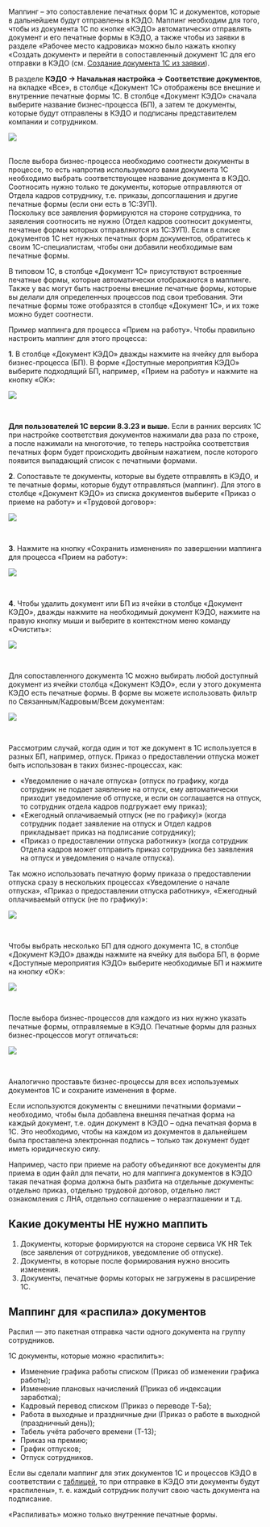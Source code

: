 Маппинг – это сопоставление печатных форм 1С и документов, которые в дальнейшем будут отправлены в КЭДО. Маппинг необходим для того, чтобы из документа 1С по кнопке «КЭДО» автоматически отправлять документ и его печатные формы в КЭДО, а также чтобы из заявки в разделе «Рабочее место кадровика» можно было нажать кнопку «Создать документ» и перейти в сопоставленный документ 1С для его отправки в КЭДО (см. [Создание документа 1С из заявки](/ru/1C/kedo_event/documents)). 

В разделе **КЭДО → Начальная настройка → Соответствие документов**, на вкладке «Все», в столбце «Документ 1С» отображены все внешние и внутренние печатные формы 1С. В столбце «Документ КЭДО» сначала выберите название бизнес-процесса (БП), а затем те документы, которые будут отправлены в КЭДО и подписаны представителем компании и сотрудником. 

![](./assets/1m.png)

<br>

<warn>
После выбора бизнес-процесса необходимо соотнести документы в процессе, то есть напротив используемого вами документа 1С необходимо выбрать соответствующее название документа в КЭДО. Соотносить нужно только те документы, которые отправляются от Отдела кадров сотруднику, т.е. приказы, допсоглашения и другие печатные формы (если они есть в 1С:ЗУП). 
<br>
Поскольку все заявления формируются на стороне сотрудника, то заявления соотносить не нужно (Отдел кадров соотносит документы, печатные формы которых отправляются из 1С:ЗУП). Если в списке документов 1С нет нужных печатных форм документов, обратитесь к своим 1С-специалистам, чтобы они добавили необходимые вам печатные формы.
</warn>

<br>

В типовом 1С, в столбце «Документ 1С» присутствуют встроенные печатные формы, которые автоматически отображаются в маппинге. Также у вас могут быть настроены внешние печатные формы, которые вы делали для определенных процессов под свои требования. Эти печатные формы тоже отобразятся в столбце «Документ 1С», и их тоже можно будет соотнести.

Пример маппинга для процесса «Прием на работу». Чтобы правильно настроить маппинг для этого процесса:

**1**\. В столбце «Документ КЭДО» дважды нажмите на ячейку для выбора бизнес-процесса (БП). В форме «Доступные мероприятия КЭДО» выберите подходящий БП, например, «Прием на работу» и нажмите на кнопку «OK»:

![](./assets/2m.png)

<br>

**Для пользователей 1С версии 8.3.23 и выше.** Если в ранних версиях 1С при настройке соответствия документов нажимали два раза по строке, а после нажимали на многоточие, то теперь настройка соответствия печатных форм будет происходить двойным нажатием, после которого появится выпадающий список с печатными формами.

**2**\. Сопоставьте те документы, которые вы будете отправлять в КЭДО, и те печатные формы, которые будут отправляться (маппинг). Для этого в столбце «Документ КЭДО» из списка документов выберите «Приказ о приеме на работу» и «Трудовой договор»:

![](./assets/3m.png)

<br>

**3**\. Нажмите на кнопку «Сохранить изменения» по завершении маппинга для процесса «Прием на работу»:

![](./assets/4m.png)

<br>

**4**\. Чтобы удалить документ или БП из ячейки в столбце «Документ КЭДО», дважды нажмите на необходимый документ КЭДО, нажмите на правую кнопку мыши и выберите в контекстном меню команду «Очистить»: 

![](./assets/5m.png)

<br>

Для сопоставленного документа 1С можно выбирать любой доступный документ из ячейки столбца «Документ КЭДО», если у этого документа КЭДО есть печатные формы. В форме вы можете использовать фильтр по Связанным/Кадровым/Всем документам:

![](./assets/6m.png)

<br>

Рассмотрим случай, когда один и тот же документ в 1С используется в разных БП, например, отпуск. Приказ о предоставлении отпуска может быть использован в таких бизнес-процессах, как:

- «Уведомление о начале отпуска» (отпуск по графику, когда сотрудник не подает заявление на отпуск, ему автоматически приходит уведомление об отпуске, и если он соглашается на отпуск, то сотрудник отдела кадров подгружает ему приказ);
- «Ежегодный оплачиваемый отпуск (не по графику)» (когда сотрудник подает заявление на отпуск и Отдел кадров прикладывает приказ на подписание сотруднику);
- «Приказ о предоставлении отпуска работнику» (когда сотрудник Отдела кадров может отправить приказ сотрудника без заявления на отпуск и уведомления о начале отпуска).

Так можно использовать печатную форму приказа о предоставлении отпуска сразу в нескольких процессах «Уведомление о начале отпуска», «Приказ о предоставлении отпуска работнику», «Ежегодный оплачиваемый отпуск (не по графику)»:

![](./assets/7m.png)

<br>

Чтобы выбрать несколько БП для одного документа 1С, в столбце «Документ КЭДО» дважды нажмите на ячейку для выбора БП, в форме «Доступные мероприятия КЭДО» выберите необходимые БП и нажмите на кнопку «ОК»: 

![](./assets/8m.png)

<br>

После выбора бизнес-процессов для каждого из них нужно указать печатные формы, отправляемые в КЭДО. Печатные формы для разных бизнес-процессов могут отличаться:

![](./assets/9m.png)

<br>

Аналогично проставьте бизнес-процессы для всех используемых документов 1С и сохраните изменения в форме. 

Если используются документы с внешними печатными формами – необходимо, чтобы была добавлена внешняя печатная форма на каждый документ, т.е. один документ в КЭДО – одна печатная форма в 1С. Это необходимо, чтобы на каждом из документов в дальнейшем была проставлена электронная подпись – только так документ будет иметь юридическую силу.

Например, часто при приеме на работу объединяют все документы для приема в один файл для печати, но для маппинга документов в КЭДО такая печатная форма должна быть разбита на отдельные документы: отдельно приказ, отдельно трудовой договор, отдельно лист ознакомления с ЛНА, отдельно соглашение о неразглашении и т.д.

## Какие документы НЕ нужно маппить
1. Документы, которые формируются на стороне сервиса VK HR Tek (все заявления от сотрудников, уведомление об отпуске).
2. Документы, в которые после формирования нужно вносить изменения.
3. Документы, печатные формы которых не загружены в расширение 1С.

## Маппинг для «распила» документов

Распил — это пакетная отправка части одного документа на группу сотрудников.

1С документы, которые можно «распилить»:
- Изменение графика работы списком (Приказ об изменении графика работы);
- Изменение плановых начислений (Приказ об индексации заработка);
- Кадровый перевод списком (Приказ о переводе Т-5а);
- Работа в выходные и праздничные дни (Приказ о работе в выходной (праздничный день));
- Табель учёта рабочего времени (Т-13);
- Приказ на премию;
- График отпусков; 
- Отпуск сотрудников.

Если вы сделали маппинг для этих документов 1С и процессов КЭДО в соответствии с [таблицей](/ru/1C/user/mapping/table), то при отправке в КЭДО эти документы будут «распилены», т. е. каждый сотрудник получит свою часть документа на подписание.

<warn>
«Распиливать» можно только внутренние печатные формы.
</warn>